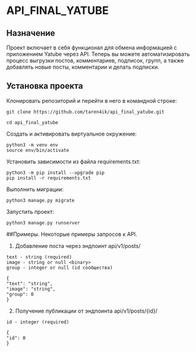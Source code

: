 # API_FINAL_YATUBE
## Назначение
Проект включает в себя функционал для обмена информацией 
с приложением Yatube через API. Теперь вы можете автоматизировать 
процесс 
выгрузки постов, комментариев, подписок, групп, а также добавлять новые посты, 
комментарии и делать подписки.
## Установка проекта

Клонировать репозиторий и перейти в него в командной строке:

```
git clone https://github.com/taren4ik/api_final_yatube.git
```

```
cd api_final_yatube
```

Cоздать и активировать виртуальное окружение:

```
python3 -m venv env
source env/bin/activate
```

Установить зависимости из файла requirements.txt:

```
python3 -m pip install --upgrade pip
pip install -r requirements.txt
```
Выполнить миграции:
```
python3 manage.py migrate
```
Запустить проект:
```
python3 manage.py runserver
```

##Примеры. Некоторые примеры запросов к API.
1. Добавление поста через эндпоинт api/v1/posts/

```
text - string (required)
image - string or null <binary>
group - integer or null (id сообщества)

{
"text": "string",
"image": "string",
"group": 0
}
```
2. Получение публикации от эндпоинта api/v1/posts/{id}/

```
id - integer (required)

{
"id": 0
}
```
